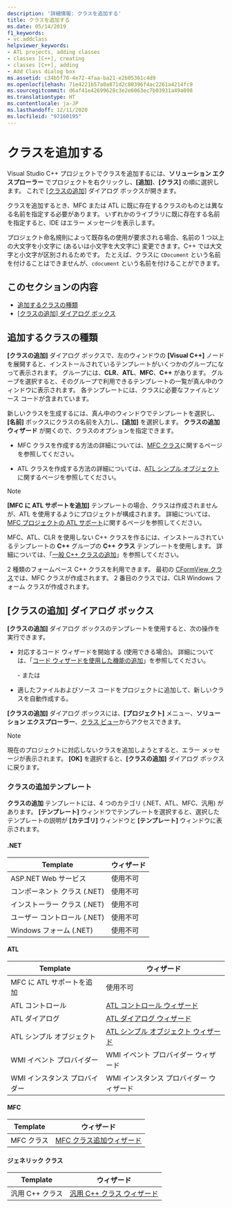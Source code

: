 ```yaml
---
description: '詳細情報: クラスを追加する'
title: クラスを追加する
ms.date: 05/14/2019
f1_keywords:
- vc.addclass
helpviewer_keywords:
- ATL projects, adding classes
- classes [C++], creating
- classes [C++], adding
- Add Class dialog box
ms.assetid: c34b5f70-4e72-4faa-ba21-e2b05361c4d9
ms.openlocfilehash: 71e4221b57a0a871d2c80396f4ac2261a4214fc9
ms.sourcegitcommit: d6af41e42699628c3e2e6063ec7b03931a49a098
ms.translationtype: HT
ms.contentlocale: ja-JP
ms.lasthandoff: 12/11/2020
ms.locfileid: "97160195"
---
```

# <a name="add-a-class"></a>クラスを追加する

Visual Studio C++ プロジェクトでクラスを追加するには、**ソリューション エクスプローラー** でプロジェクトを右クリックし、**[追加]**、**[クラス]** の順に選択します。 これで [[クラスの追加]](#add-class-dialog-box) ダイアログ ボックスが開きます。

クラスを追加するとき、MFC または ATL に既に存在するクラスのものとは異なる名前を指定する必要があります。 いずれかのライブラリに既に存在する名前を指定すると、IDE はエラー メッセージを表示します。

プロジェクト命名規則によって既存名の使用が要求される場合、名前の 1 つ以上の大文字を小文字に (あるいは小文字を大文字に) 変更できます。C++ では大文字と小文字が区別されるためです。 たとえば、クラスに `CDocument` という名前を付けることはできませんが、`cdocument` という名前を付けることができます。

## <a name="in-this-section"></a>このセクションの内容

- [追加するクラスの種類](#what-kind-of-class-do-you-want-to-add)
- [[クラスの追加] ダイアログ ボックス](#add-class-dialog-box)

## <a name="what-kind-of-class-do-you-want-to-add"></a>追加するクラスの種類

**[クラスの追加]** ダイアログ ボックスで、左のウィンドウの **[Visual C++]** ノードを展開すると、インストールされているテンプレートがいくつかのグループになって表示されます。 グループには、**CLR**、**ATL**、**MFC**、**C++** があります。 グループを選択すると、そのグループで利用できるテンプレートの一覧が真ん中のウィンドウに表示されます。 各テンプレートには、クラスに必要なファイルとソース コードが含まれています。

新しいクラスを生成するには、真ん中のウィンドウでテンプレートを選択し、**[名前]** ボックスにクラスの名前を入力し、**[追加]** を選択します。 **クラスの追加ウィザード** が開くので、クラスのオプションを指定できます。

- MFC クラスを作成する方法の詳細については、[MFC クラス](../mfc/reference/adding-an-mfc-class.md)に関するページを参照してください。

- ATL クラスを作成する方法の詳細については、[ATL シンプル オブジェクト](../atl/reference/adding-an-atl-simple-object.md)に関するページを参照してください。

> [!NOTE]
> **[MFC に ATL サポートを追加]** テンプレートの場合、クラスは作成されませんが、ATL を使用するようにプロジェクトが構成されます。 詳細については、[MFC プロジェクトの ATL サポート](../mfc/reference/adding-atl-support-to-your-mfc-project.md)に関するページを参照してください。

MFC、ATL、CLR を使用しない C++ クラスを作るには、インストールされているテンプレートの **C++** グループの **C++ クラス** テンプレートを使用します。 詳細については、「[一般 C++ クラスの追加](../ide/adding-a-generic-cpp-class.md)」を参照してください。

2 種類のフォームベース C++ クラスを利用できます。 最初の [CFormView クラス](../mfc/reference/cformview-class.md)では、MFC クラスが作成されます。 2 番目のクラスでは、CLR Windows フォーム クラスが作成されます。

## <a name="add-class-dialog-box"></a>[クラスの追加] ダイアログ ボックス

**[クラスの追加]** ダイアログ ボックスのテンプレートを使用すると、次の操作を実行できます。

- 対応するコード ウィザードを開始する (使用できる場合)。 詳細については、「[コード ウィザードを使用した機能の追加](../ide/adding-functionality-with-code-wizards-cpp.md)」を参照してください。

   \- または

- 適したファイルおよびソース コードをプロジェクトに追加して、新しいクラスを自動作成する。

**[クラスの追加]** ダイアログ ボックスには、**[プロジェクト]** メニュー、**ソリューション エクスプローラー**、[クラス ビュー](/visualstudio/ide/viewing-the-structure-of-code)からアクセスできます。

> [!NOTE]
> 現在のプロジェクトに対応しないクラスを追加しようとすると、エラー メッセージが表示されます。 **[OK]** を選択すると、**[クラスの追加]** ダイアログ ボックスに戻ります。

### <a name="add-class-templates"></a>クラスの追加テンプレート

**クラスの追加** テンプレートには、4 つのカテゴリ (.NET、ATL、MFC、汎用) があります。 **[テンプレート]** ウィンドウでテンプレートを選択すると、選択したテンプレートの説明が **[カテゴリ]** ウィンドウと **[テンプレート]** ウィンドウに表示されます。

#### <a name="net"></a>.NET

|Template|ウィザード|
|--------------|------------|
|ASP.NET Web サービス|使用不可|
|コンポーネント クラス (.NET)|使用不可|
|インストーラー クラス (.NET)|使用不可|
|ユーザー コントロール (.NET)|使用不可|
|Windows フォーム (.NET)|使用不可|

#### <a name="atl"></a>ATL

|Template|ウィザード|
|--------------|------------|
|MFC に ATL サポートを追加|使用不可|
|ATL コントロール|[ATL コントロール ウィザード](../atl/reference/atl-control-wizard.md)|
|ATL ダイアログ|[ATL ダイアログ ウィザード](../atl/reference/atl-dialog-wizard.md)|
|ATL シンプル オブジェクト|[ATL シンプル オブジェクト ウィザード](../atl/reference/atl-simple-object-wizard.md)|
|WMI イベント プロバイダー|WMI イベント プロバイダー ウィザード|
|WMI インスタンス プロバイダー|WMI インスタンス プロバイダー ウィザード|

#### <a name="mfc"></a>MFC

|Template|ウィザード|
|--------------|------------|
|MFC クラス|[MFC クラス追加ウィザード](../mfc/reference/mfc-add-class-wizard.md)|

#### <a name="generic-classes"></a>ジェネリック クラス

|Template|ウィザード|
|--------------|------------|
|汎用 C++ クラス|[汎用 C++ クラス ウィザード](./adding-a-generic-cpp-class.md#generic-c-class-wizard)|
